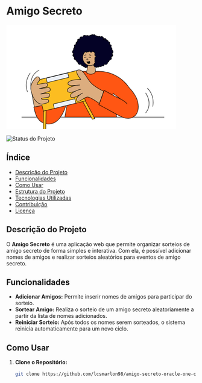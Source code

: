 # Amigo Secreto

![Imagem de capa do projeto](assets/amigo-secreto.png)

![Status do Projeto](https://img.shields.io/badge/status-em%20desenvolvimento-yellow)

## Índice

- [Descrição do Projeto](#descrição-do-projeto)
- [Funcionalidades](#funcionalidades)
- [Como Usar](#como-usar)
- [Estrutura do Projeto](#estrutura-do-projeto)
- [Tecnologias Utilizadas](#tecnologias-utilizadas)
- [Contribuição](#contribuição)
- [Licença](#licença)

## Descrição do Projeto

O **Amigo Secreto** é uma aplicação web que permite organizar sorteios de amigo secreto de forma simples e interativa. Com ela, é possível adicionar nomes de amigos e realizar sorteios aleatórios para eventos de amigo secreto.

## Funcionalidades

- **Adicionar Amigos:** Permite inserir nomes de amigos para participar do sorteio.
- **Sortear Amigo:** Realiza o sorteio de um amigo secreto aleatoriamente a partir da lista de nomes adicionados.
- **Reiniciar Sorteio:** Após todos os nomes serem sorteados, o sistema reinicia automaticamente para um novo ciclo.

## Como Usar

1. **Clone o Repositório:**

   ```bash
   git clone https://github.com/lcsmarlon98/amigo-secreto-oracle-one-challenge.git
